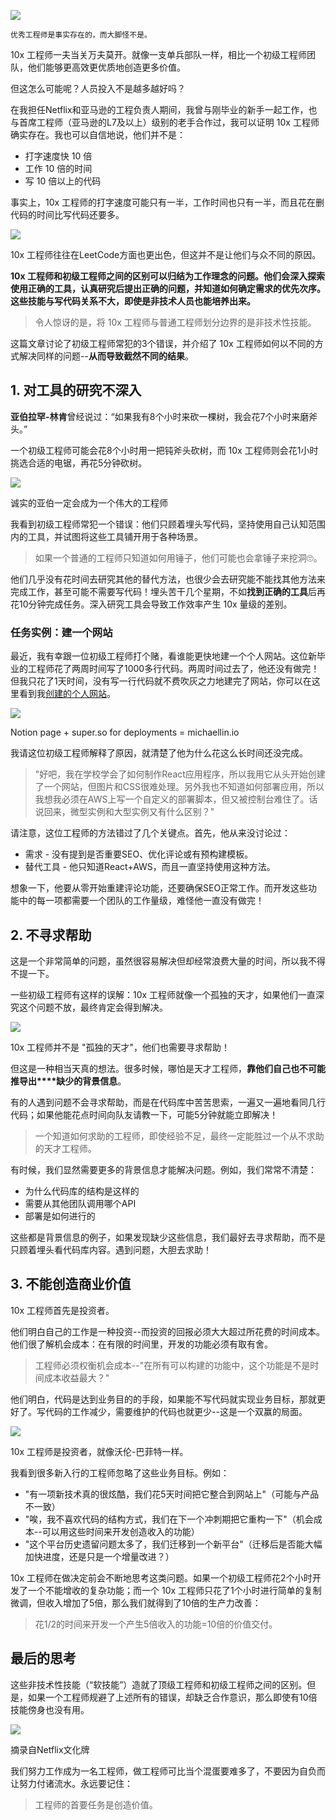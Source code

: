 
![](https://github.com/FHedy/DocItems/blob/main/source/Hacker%20News/img/1.jpeg)

`优秀工程师是事实存在的，而大脚怪不是。`

10x 工程师一夫当关万夫莫开。就像一支单兵部队一样，相比一个初级工程师团队，他们能够更高效更优质地创造更多价值。

但这怎么可能呢？人员投入不是越多越好吗？

在我担任Netflix和亚马逊的工程负责人期间，我曾与刚毕业的新手一起工作，也与首席工程师（亚马逊的L7及以上）级别的老手合作过，我可以证明 10x 工程师确实存在。我也可以自信地说，他们并不是：

- 打字速度快 10 倍
- 工作 10 倍的时间
- 写 10 倍以上的代码

事实上，10x 工程师的打字速度可能只有一半，工作时间也只有一半，而且花在删代码的时间比写代码还要多。

![](https://github.com/FHedy/DocItems/blob/main/source/Hacker%20News/img/2.png)

 10x 工程师往往在LeetCode方面也更出色，但这并不是让他们与众不同的原因。

**10x 工程师和初级工程师之间的区别可以归结为工作理念的问题。他们会深入探索使用正确的工具，认真研究后提出正确的问题，并知道如何确定需求的优先次序。这些技能与写代码关系不大，即使是非技术人员也能培养出来。**

> 令人惊讶的是，将 10x 工程师与普通工程师划分边界的是非技术性技能。

这篇文章讨论了初级工程师常犯的3个错误，并介绍了 10x 工程师如何以不同的方式解决同样的问题--**从而导致截然不同的结果**。

## 1. 对工具的研究不深入

**亚伯拉罕-林肯**曾经说过：“如果我有8个小时来砍一棵树，我会花7个小时来磨斧头。”

一个初级工程师可能会花8个小时用一把钝斧头砍树，而 10x 工程师则会花1小时挑选合适的电锯，再花5分钟砍树。

![](https://github.com/FHedy/DocItems/blob/main/source/Hacker%20News/img/3.png)

诚实的亚伯一定会成为一个伟大的工程师

我看到初级工程师常犯一个错误：他们只顾着埋头写代码，坚持使用自己认知范围内的工具，并试图将这些工具铺开用于各种场景。

> 如果一个普通的工程师只知道如何用锤子，他们可能也会拿锤子来挖洞🙄。

他们几乎没有花时间去研究其他的替代方法，也很少会去研究能不能找其他方法来完成工作，甚至可能不需要写代码！埋头苦干几个星期，不如**找到正确的工具**后再花10分钟完成任务。深入研究工具会导致工作效率产生 10x 量级的差别。

### 任务实例：建一个网站

最近，我有幸跟一位初级工程师打个赌，看谁能更快地建一个个人网站。这位新毕业的工程师花了两周时间写了1000多行代码。两周时间过去了，他还没有做完！但我只花了1天时间，没有写一行代码就不费吹灰之力地建完了网站，你可以在这里看到我[创建的个人网站](https://michaellin.io/)。

![](https://github.com/FHedy/DocItems/blob/main/source/Hacker%20News/img/4.png)

Notion page + super.so for deployments = michaellin.io

我请这位初级工程师解释了原因，就清楚了他为什么花这么长时间还没完成。

> "好吧，我在学校学会了如何制作React应用程序，所以我用它从头开始创建了一个网站，但图片和CSS很难处理。另外我也不知道如何部署应用，所以我想我必须在AWS上写一个自定义的部署脚本，但又被控制台难住了。话说回来，微型实例和大型实例又有什么区别？"

请注意，这位工程师的方法错过了几个关键点。首先，他从来没讨论过：

- 需求 - 没有提到是否重要SEO、优化评论或有预构建模板。
- 替代工具 - 他只知道React+AWS，而且一直坚持使用这种方法。

想象一下，他要从零开始重建评论功能，还要确保SEO正常工作。而开发这些功能中的每一项都需要一个团队的工作量级，难怪他一直没有做完！

## 2. 不寻求帮助

这是一个非常简单的问题，虽然很容易解决但却经常浪费大量的时间，所以我不得不提一下。

一些初级工程师有这样的误解：10x 工程师就像一个孤独的天才，如果他们一直深究这个问题不放，最终肯定会得到解决。

![](https://github.com/FHedy/DocItems/blob/main/source/Hacker%20News/img/5.png)

10x 工程师并不是 "孤独的天才"，他们也需要寻求帮助！

但这是一种相当天真的想法。很多时候，哪怕是天才工程师，**靠他们自己也不可能推导出****缺少的背景信息**。

有的人遇到问题不会寻求帮助，而是在代码库中苦苦思索，一遍又一遍地看同几行代码；如果他能花点时间向队友请教一下，可能5分钟就能立即解决！

> 一个知道如何求助的工程师，即使经验不足，最终一定能胜过一个从不求助的天才工程师。

有时候，我们显然需要更多的背景信息才能解决问题。例如，我们常常不清楚：

- 为什么代码库的结构是这样的
- 需要从其他团队调用哪个API
- 部署是如何进行的

这些都是背景信息的例子，如果发现缺少这些信息，我们最好去寻求帮助，而不是只顾着埋头看代码库内容。遇到问题，大胆去求助！

## 3. 不能创造商业价值

10x 工程师首先是投资者。

他们明白自己的工作是一种投资--而投资的回报必须大大超过所花费的时间成本。他们很了解机会成本：在有限的时间里，开发的功能必须有取有舍。

> 工程师必须权衡机会成本--"在所有可以构建的功能中，这个功能是不是时间成本收益最大？"

他们明白，代码是达到业务目的的手段，如果能不写代码就实现业务目标，那就更好了。写代码的工作减少，需要维护的代码也就更少--这是一个双赢的局面。

![](https://github.com/FHedy/DocItems/blob/main/source/Hacker%20News/img/6.png)

10x 工程师是投资者，就像沃伦-巴菲特一样。

我看到很多新入行的工程师忽略了这些业务目标。例如：

- "有一项新技术真的很炫酷，我们花5天时间把它整合到网站上"（可能与产品不一致）
- "唉，我不喜欢代码的结构方式，我们在下一个冲刺期把它重构一下"（机会成本--可以用这些时间来开发创造收入的功能）
- "这个平台历史遗留问题太多了，我们迁移到一个新平台"（迁移后是否能大幅加快进度，还是只是一个增量改进？）

10x 工程师在做决定前会不断地思考这类问题。如果一个初级工程师花2个小时开发了一个不能增收的复杂功能；而一个 10x 工程师只花了1个小时进行简单的复制微调，但收入增加了5倍，那么我们就得到了10倍的生产力改善：

> 花1/2的时间来开发一个产生5倍收入的功能=10倍的价值交付。

## 最后的思考

这些非技术性技能（“软技能”）造就了顶级工程师和初级工程师之间的区别。但是，如果一个工程师规避了上述所有的错误，却缺乏合作意识，那么即使有10倍技能傍身也没有用。

![](https://github.com/FHedy/DocItems/blob/main/source/Hacker%20News/img/7.png)

摘录自Netflix文化牌

我们努力工作成为一名工程师，做工程师可比当个混蛋要难多了，不要因为自负而让努力付诸流水。永远要记住：

> 工程师的首要任务是创造价值。
